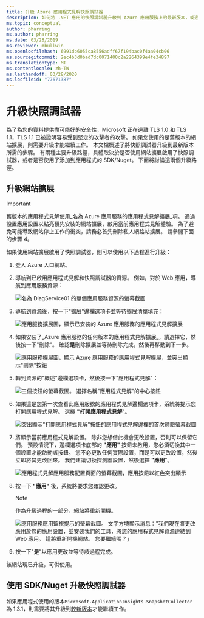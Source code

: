 ```yaml
---
title: 升級 Azure 應用程式見解快照調試器
description: 如何將 .NET 應用的快照調試器升級到 Azure 應用服務上的最新版本，或通過 Nuget 包
ms.topic: conceptual
author: pharring
ms.author: pharring
ms.date: 03/28/2019
ms.reviewer: mbullwin
ms.openlocfilehash: 6991db6055ca8556adff67f194bac0f4aa04cb06
ms.sourcegitcommit: 2ec4b3d0bad7dc0071400c2a2264399e4fe34897
ms.translationtype: MT
ms.contentlocale: zh-TW
ms.lasthandoff: 03/28/2020
ms.locfileid: "77671387"
---
```

# <a name="upgrading-the-snapshot-debugger"></a>升級快照調試器

為了為您的資料提供盡可能好的安全性，Microsoft 正在遠離 TLS 1.0 和 TLS 1.1，TLS 1.1 已被證明容易受到堅定的攻擊者的攻擊。 如果您使用的是舊版本的網站擴展，則需要升級才能繼續工作。 本文檔概述了將快照調試器升級到最新版本所需的步驟。 有兩種主要升級路徑，具體取決於是否使用網站擴展啟用了快照調試器，或者是否使用了添加到應用程式的 SDK/Nuget。 下面將討論這兩個升級路徑。 

## <a name="upgrading-the-site-extension"></a>升級網站擴展

> [!IMPORTANT]
> 舊版本的應用程式見解使用_名為 Azure 應用服務的應用程式見解擴展_項。 通過設置應用設置以點亮預先安裝的網站擴展，啟用當前應用程式見解體驗。
> 為了避免可能導致網站停止工作的衝突，請務必首先刪除私人網路站擴展。 請參閱下面的步驟 4。

如果使用網站擴展啟用了快照調試器，則可以使用以下過程進行升級：

1. 登入 Azure 入口網站。
2. 導航到已啟用應用程式見解和快照調試器的資源。 例如，對於 Web 應用，導航到應用服務資源：

   ![名為 DiagService01 的單個應用服務資源的螢幕截圖](./media/snapshot-debugger-upgrade/app-service-resource.png)

3. 導航到資源後，按一下"擴展"邊欄選項卡並等待擴展清單填充：

   ![應用服務擴展圖，顯示已安裝的 Azure 應用服務的應用程式見解擴展](./media/snapshot-debugger-upgrade/application-insights-site-extension-to-be-deleted.png)

4. 如果安裝了_Azure 應用服務的任何版本的應用程式見解擴展_，請選擇它，然後按一下"刪除"。 確認**是**刪除擴展並等待刪除完成，然後再移動到下一步。

   ![應用服務擴展圖，顯示 Azure 應用服務的應用程式見解擴展，並突出顯示"刪除"按鈕](./media/snapshot-debugger-upgrade/application-insights-site-extension-delete.png)

5. 轉到資源的"概述"邊欄選項卡，然後按一下"應用程式見解"：

   ![三個按鈕的螢幕截圖。 選擇名稱"應用程式見解"的中心按鈕](./media/snapshot-debugger-upgrade/application-insights-button.png)

6. 如果這是您第一次查看此應用服務的應用程式見解邊欄選項卡，系統將提示您打開應用程式見解。 選擇 **"打開應用程式見解**"。
 
   ![突出顯示"打開應用程式見解"按鈕的應用程式見解邊欄的首次體驗螢幕截圖](./media/snapshot-debugger-upgrade/turn-on-application-insights.png)

7. 將顯示當前應用程式見解設置。 除非您想借此機會更改設置，否則可以保留它們。 預設情況下，邊欄選項卡底部的 **"應用"** 按鈕未啟用，您必須切換其中一個設置才能啟動該按鈕。 您不必更改任何實際設置，而是可以更改設置，然後立即將其更改回來。 我們建議切換探測器設置，然後選擇 **"應用**"。

   ![應用程式見解應用服務配置頁面的螢幕截圖，應用按鈕以紅色突出顯示](./media/snapshot-debugger-upgrade/view-application-insights-data.png)

8. 按一下 **"應用"** 後，系統將要求您確認更改。

    > [!NOTE]
    > 作為升級過程的一部分，網站將重新開機。

   ![應用服務應用監視提示的螢幕截圖。 文字方塊顯示消息："我們現在將更改應用於您的應用設置，並安裝我們的工具，將您的應用程式見解資源連結到 Web 應用。 這將重新開機網站。 您要繼續嗎？」](./media/snapshot-debugger-upgrade/apply-monitoring-settings.png)

9. 按一下"**是**"以應用更改並等待該過程完成。

該網站現已升級，可供使用。

## <a name="upgrading-snapshot-debugger-using-sdknuget"></a>使用 SDK/Nuget 升級快照調試器

如果應用程式使用的版本`Microsoft.ApplicationInsights.SnapshotCollector`為 1.3.1，則需要將其升級到[較新版本](https://www.nuget.org/packages/Microsoft.ApplicationInsights.SnapshotCollector)才能繼續工作。
